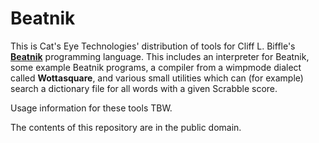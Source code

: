 Beatnik
=======

This is Cat's Eye Technologies' distribution of tools for Cliff L. Biffle's
**[Beatnik][]** programming language.  This includes an interpreter for Beatnik,
some example Beatnik programs, a compiler from a wimpmode dialect called
**Wottasquare**, and various small utilities which can (for example) search a
dictionary file for all words with a given Scrabble score.

Usage information for these tools TBW.

The contents of this repository are in the public domain.

[Beatnik]: http://esolangs.org/wiki/Beatnik
